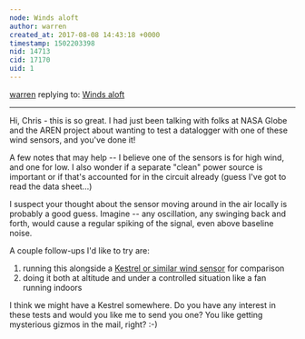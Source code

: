 ```yaml
---
node: Winds aloft
author: warren
created_at: 2017-08-08 14:43:18 +0000
timestamp: 1502203398
nid: 14713
cid: 17170
uid: 1
---
```




[warren](../profile/warren) replying to: [Winds aloft](../notes/cfastie/08-03-2017/winds-aloft)

----
Hi, Chris - this is so great. I had just been talking with folks at NASA Globe and the AREN project about wanting to test a datalogger with one of these wind sensors, and you've done it!

A few notes that may help -- I believe one of the sensors is for high wind, and one for low. I also wonder if a separate "clean" power source is important or if that's accounted for in the circuit already (guess I've got to read the data sheet...)

I suspect your thought about the sensor moving around in the air locally is probably a good guess. Imagine -- any oscillation, any swinging back and forth, would cause a regular spiking of the signal, even above baseline noise. 

A couple follow-ups I'd like to try are:

1. running this alongside a [Kestrel or similar wind sensor](https://www.amazon.com/s/?tag=duc0c-20&url=search-alias%3Daps&field-keywords=kestral%20wind%20sensor) for comparison
2. doing it both at altitude and under a controlled situation like a fan running indoors

I think we might have a Kestrel somewhere. Do you have any interest in these tests and would you like me to send you one? You like getting mysterious gizmos in the mail, right? :-)